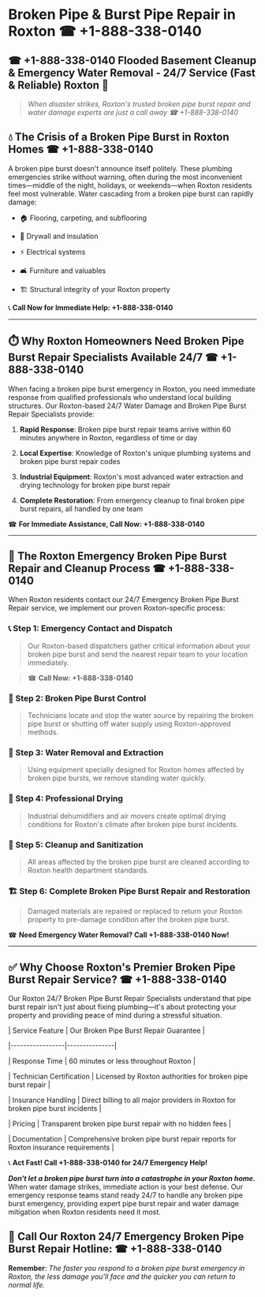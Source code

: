 # Broken Pipe & Burst Pipe Repair in Roxton ☎ +1-888-338-0140  
## ☎ +1-888-338-0140 Flooded Basement Cleanup & Emergency Water Removal - 24/7 Service (Fast & Reliable) Roxton 🚨  

> *When disaster strikes, Roxton's trusted broken pipe burst repair and water damage experts are just a call away ☎ +1-888-338-0140*  

## 💧 The Crisis of a Broken Pipe Burst in Roxton Homes ☎ +1-888-338-0140  

A broken pipe burst doesn't announce itself politely. These plumbing emergencies strike without warning, often during the most inconvenient times—middle of the night, holidays, or weekends—when Roxton residents feel most vulnerable. Water cascading from a broken pipe burst can rapidly damage:  

* 🏠 Flooring, carpeting, and subflooring  
* 🧱 Drywall and insulation  
* ⚡ Electrical systems  
* 🛋️ Furniture and valuables  
* 🏗️ Structural integrity of your Roxton property  

📞 **Call Now for Immediate Help: +1-888-338-0140**  

---  

## ⏱️ Why Roxton Homeowners Need Broken Pipe Burst Repair Specialists Available 24/7 ☎ +1-888-338-0140  

When facing a broken pipe burst emergency in Roxton, you need immediate response from qualified professionals who understand local building structures. Our Roxton-based 24/7 Water Damage and Broken Pipe Burst Repair Specialists provide:  

1. **Rapid Response**: Broken pipe burst repair teams arrive within 60 minutes anywhere in Roxton, regardless of time or day  
2. **Local Expertise**: Knowledge of Roxton's unique plumbing systems and broken pipe burst repair codes  
3. **Industrial Equipment**: Roxton's most advanced water extraction and drying technology for broken pipe burst repair  
4. **Complete Restoration**: From emergency cleanup to final broken pipe burst repairs, all handled by one team  

☎ **For Immediate Assistance, Call Now: +1-888-338-0140**  

---  

## 🔧 The Roxton Emergency Broken Pipe Burst Repair and Cleanup Process ☎ +1-888-338-0140  

When Roxton residents contact our 24/7 Emergency Broken Pipe Burst Repair service, we implement our proven Roxton-specific process:  

### 📞 Step 1: Emergency Contact and Dispatch  
> Our Roxton-based dispatchers gather critical information about your broken pipe burst and send the nearest repair team to your location immediately.  
> ☎ **Call Now: +1-888-338-0140**  

### 🚿 Step 2: Broken Pipe Burst Control  
> Technicians locate and stop the water source by repairing the broken pipe burst or shutting off water supply using Roxton-approved methods.  

### 🌊 Step 3: Water Removal and Extraction  
> Using equipment specially designed for Roxton homes affected by broken pipe bursts, we remove standing water quickly.  

### 💨 Step 4: Professional Drying  
> Industrial dehumidifiers and air movers create optimal drying conditions for Roxton's climate after broken pipe burst incidents.  

### 🧼 Step 5: Cleanup and Sanitization  
> All areas affected by the broken pipe burst are cleaned according to Roxton health department standards.  

### 🏗️ Step 6: Complete Broken Pipe Burst Repair and Restoration  
> Damaged materials are repaired or replaced to return your Roxton property to pre-damage condition after the broken pipe burst.  

☎ **Need Emergency Water Removal? Call +1-888-338-0140 Now!**  

---  

## ✅ Why Choose Roxton's Premier Broken Pipe Burst Repair Service? ☎ +1-888-338-0140  

Our Roxton 24/7 Broken Pipe Burst Repair Specialists understand that pipe burst repair isn't just about fixing plumbing—it's about protecting your property and providing peace of mind during a stressful situation.  

| Service Feature | Our Broken Pipe Burst Repair Guarantee |  
|-----------------|---------------|  
| Response Time | 60 minutes or less throughout Roxton |  
| Technician Certification | Licensed by Roxton authorities for broken pipe burst repair |  
| Insurance Handling | Direct billing to all major providers in Roxton for broken pipe burst incidents |  
| Pricing | Transparent broken pipe burst repair with no hidden fees |  
| Documentation | Comprehensive broken pipe burst repair reports for Roxton insurance requirements |  

📞 **Act Fast! Call +1-888-338-0140 for 24/7 Emergency Help!**  

***Don't let a broken pipe burst turn into a catastrophe in your Roxton home.*** When water damage strikes, immediate action is your best defense. Our emergency response teams stand ready 24/7 to handle any broken pipe burst emergency, providing expert pipe burst repair and water damage mitigation when Roxton residents need it most.  

## 📱 Call Our Roxton 24/7 Emergency Broken Pipe Burst Repair Hotline: ☎ +1-888-338-0140  

**Remember**: *The faster you respond to a broken pipe burst emergency in Roxton, the less damage you'll face and the quicker you can return to normal life.*